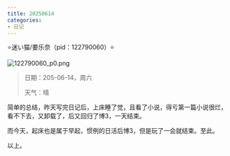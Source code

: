 ```yaml
---
title: 20250614
categories:
- 日记
---
```

⭐迷い猫/要乐奈（pid：122790060）⭐

![122790060_p0.png](https://byyw-oss1.oss-cn-hangzhou.aliyuncs.com/img/2025/06/14-2009c59f6d7cac295fae943e7bfa427a-122790060_p0.png.webp)

>日期：205-06-14，周六
>
>天气：晴

简单的总结，昨天写完日记后，上床睡了觉，且看了小说，得亏第一篇小说很烂，看不下去，又卸载了，后又回归了博3，一天结束。

而今天，起床也是属于早起，惯例的日活后博3，但是玩了一会就结束。至此。

以上。

